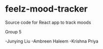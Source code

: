 # feelz-mood-tracker
Source code for React app to track moods

Group 5

-Junying Liu
-Ambreen Haleem
-Krishna Priya